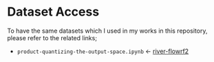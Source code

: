 # Dataset Access

To have the same datasets which I used in my works in this repository, please refer to the related links;


* `product-quantizing-the-output-space.ipynb` <- [river-flowrf2](https://www.kaggle.com/datasets/samanemami/river-flowrf2)

